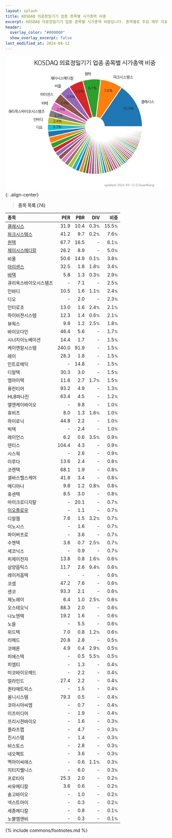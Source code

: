```yaml
---
layout: splash
title: KOSDAQ 의료정밀기기 업종 종목별 시가총액 비중
excerpt: KOSDAQ 의료정밀기기 업종 종목별 시가총액 비중입니다. 종목별로 주요 재무 지표를 함께 표시합니다.
header:
  overlay_color: "#800000"
  show_overlay_excerpt: false
last_modified_at: 2024-04-12
---
```



![KOSDAQ 의료정밀기기 업종 종목별 시가총액 비중](/stats/sector/images/kosdaq_업종_의료정밀기기_종목.png){: .align-center}


> **종목 목록 (74)**<a id="list"></a>

| **종목** | **PER** | **PBR** | **DIV** | **비중** |
| :------- | ------: | ------: | ------: | -------: |
| [클래시스](/214150/) | 31.9 | 10.4 | 0.3<small>%</small> | 15.5<small>%</small> |
| [파크시스템스](/140860/) | 41.2 | 9.7 | 0.2<small>%</small> | 7.6<small>%</small> |
| [원텍](/336570/) | 67.7 | 16.5 | - | 6.1<small>%</small> |
| [제이시스메디칼](/287410/) | 26.2 | 8.9 | - | 5.0<small>%</small> |
| 비올 | 50.6 | 14.9 | 0.1<small>%</small> | 3.8<small>%</small> |
| [아이센스](/099190/) | 32.5 | 1.8 | 1.8<small>%</small> | 3.4<small>%</small> |
| [바텍](/043150/) | 5.8 | 1.3 | 0.3<small>%</small> | 2.9<small>%</small> |
| 큐리옥스바이오시스템즈 | - | 7.1 | - | 2.5<small>%</small> |
| 인바디 | 10.5 | 1.6 | 1.1<small>%</small> | 2.4<small>%</small> |
| 디오 | - | 2.0 | - | 2.3<small>%</small> |
| 인터로조 | 13.0 | 1.6 | 2.4<small>%</small> | 2.1<small>%</small> |
| 하이비젼시스템 | 12.3 | 1.4 | 0.6<small>%</small> | 2.1<small>%</small> |
| 뷰웍스 | 9.8 | 1.2 | 2.5<small>%</small> | 1.8<small>%</small> |
| 바이오다인 | 46.4 | 5.6 | - | 1.7<small>%</small> |
| 시너지이노베이션 | 14.4 | 1.7 | - | 1.5<small>%</small> |
| 케이엔알시스템 | 240.0 | 91.9 | - | 1.5<small>%</small> |
| 레이 | 28.3 | 1.8 | - | 1.5<small>%</small> |
| 인트로메딕 | - | 14.8 | - | 1.5<small>%</small> |
| 디알텍 | 30.3 | 3.0 | - | 1.5<small>%</small> |
| 엠아이텍 | 11.6 | 2.7 | 1.7<small>%</small> | 1.5<small>%</small> |
| 퓨런티어 | 93.2 | 4.9 | - | 1.3<small>%</small> |
| HLB파나진 | 63.4 | 4.5 | - | 1.2<small>%</small> |
| 엘앤케이바이오 | - | 9.8 | - | 1.0<small>%</small> |
| 휴비츠 | 8.0 | 1.3 | 1.6<small>%</small> | 1.0<small>%</small> |
| 하이로닉 | 44.8 | 2.2 | - | 1.0<small>%</small> |
| 빅텍 | - | 2.4 | - | 1.0<small>%</small> |
| 레이언스 | 6.2 | 0.6 | 3.5<small>%</small> | 0.9<small>%</small> |
| 덴티스 | 104.4 | 4.3 | - | 0.9<small>%</small> |
| 시스웍 | - | 2.6 | - | 0.9<small>%</small> |
| 이루다 | 13.6 | 2.4 | - | 0.8<small>%</small> |
| 코렌텍 | 68.1 | 1.9 | - | 0.8<small>%</small> |
| 셀바스헬스케어 | 41.8 | 3.4 | - | 0.8<small>%</small> |
| 메디아나 | 9.8 | 1.2 | 0.8<small>%</small> | 0.8<small>%</small> |
| 휴센텍 | 8.5 | 3.0 | - | 0.8<small>%</small> |
| 마이크로디지탈 | - | 20.1 | - | 0.7<small>%</small> |
| [이오플로우](/294090/) | - | 1.1 | - | 0.7<small>%</small> |
| 디알젬 | 7.6 | 1.5 | 3.2<small>%</small> | 0.7<small>%</small> |
| 이노시스 | - | 1.6 | - | 0.7<small>%</small> |
| 파이버프로 | - | 3.6 | - | 0.7<small>%</small> |
| 수젠텍 | 3.6 | 0.7 | 2.5<small>%</small> | 0.7<small>%</small> |
| 세코닉스 | - | 0.9 | - | 0.7<small>%</small> |
| 피제이전자 | 13.8 | 0.8 | 1.6<small>%</small> | 0.6<small>%</small> |
| 삼양옵틱스 | 11.7 | 2.6 | 9.4<small>%</small> | 0.6<small>%</small> |
| 레이저옵텍 | - | - | - | 0.6<small>%</small> |
| 코셈 | 47.2 | 7.6 | - | 0.6<small>%</small> |
| 센코 | 93.3 | 2.1 | - | 0.6<small>%</small> |
| 제노레이 | 6.4 | 1.0 | 2.5<small>%</small> | 0.6<small>%</small> |
| 오스테오닉 | 88.3 | 2.0 | - | 0.6<small>%</small> |
| 나노엔텍 | 19.2 | 1.6 | - | 0.6<small>%</small> |
| 노을 | - | 5.5 | - | 0.6<small>%</small> |
| 위드텍 | 7.0 | 0.8 | 1.2<small>%</small> | 0.6<small>%</small> |
| 리메드 | 20.8 | 2.8 | - | 0.5<small>%</small> |
| 코메론 | 4.9 | 0.4 | 2.9<small>%</small> | 0.5<small>%</small> |
| 피에스텍 | - | 0.5 | 5.5<small>%</small> | 0.5<small>%</small> |
| 피엠티 | - | 1.3 | - | 0.4<small>%</small> |
| 미코바이오메드 | - | 2.2 | - | 0.4<small>%</small> |
| 얼라인드 | 27.4 | 2.2 | - | 0.4<small>%</small> |
| 퀀타매트릭스 | - | 1.5 | - | 0.4<small>%</small> |
| 옴니시스템 | 79.3 | 0.5 | - | 0.4<small>%</small> |
| 코아시아씨엠 | - | 0.7 | - | 0.4<small>%</small> |
| 이즈미디어 | - | 1.9 | - | 0.4<small>%</small> |
| 프리시젼바이오 | - | 1.6 | - | 0.3<small>%</small> |
| 플라즈맵 | - | 4.7 | - | 0.3<small>%</small> |
| 진시스템 | - | 1.4 | - | 0.3<small>%</small> |
| 비스토스 | - | 2.8 | - | 0.3<small>%</small> |
| 네오펙트 | - | 3.6 | - | 0.3<small>%</small> |
| 멕아이씨에스 | - | 0.6 | 1.1<small>%</small> | 0.3<small>%</small> |
| 지티지웰니스 | - | 6.0 | - | 0.3<small>%</small> |
| 프로티아 | 25.3 | 2.0 | - | 0.2<small>%</small> |
| 씨유메디칼 | 3.6 | 0.6 | - | 0.2<small>%</small> |
| 솔고바이오 | - | 1.0 | - | 0.2<small>%</small> |
| 넥스트아이 | - | 0.3 | - | 0.2<small>%</small> |
| 세종메디칼 | - | 0.8 | - | 0.1<small>%</small> |
| 노블엠앤비 | - | 0.3 | - | 0.1<small>%</small> |

{% include commons/footnotes.md %}